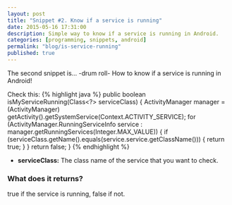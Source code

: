 ```yaml
---
layout: post
title: "Snippet #2. Know if a service is running"
date: 2015-05-16 17:31:00
description: Simple way to know if a service is running in Android.
categories: [programming, snippets, android]
permalink: "blog/is-service-running"
published: true
---
```


The second snippet is... -drum roll- How to know if a service is running in Android!

Check this:
{% highlight java %}
public boolean isMyServiceRunning(Class<?> serviceClass) {
    ActivityManager manager = (ActivityManager) getActivity().getSystemService(Context.ACTIVITY_SERVICE);
    for (ActivityManager.RunningServiceInfo service : manager.getRunningServices(Integer.MAX_VALUE)) {
        if (serviceClass.getName().equals(service.service.getClassName())) {
            return true;
        }
    }
    return false;
}
{% endhighlight %}

- **serviceClass:** The class name of the service that you want to check.

### What does it returns?
true if the service is running, false if not.

